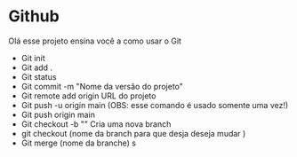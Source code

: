 # Github 

Olá esse projeto ensina você a como usar o Git

- Git init 
- Git add . 
- Git status 
- Git commit -m "Nome da versão do projeto"
- Git remote add origin URL do projeto 
- Git push -u origin main (OBS: esse comando é usado somente uma vez!) 
- Git push origin main 
- Git checkout -b "" Cria uma nova branch
- git checkout (nome da branch para que desja deseja mudar )
- Git merge (nome da branche)
s